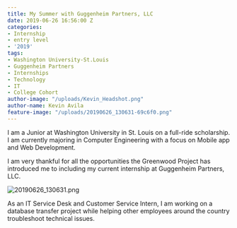 ```yaml
---
title: My Summer with Guggenheim Partners, LLC
date: 2019-06-26 16:56:00 Z
categories:
- Internship
- entry level
- '2019'
tags:
- Washington University-St.Louis
- Guggenheim Partners
- Internships
- Technology
- IT
- College Cohort
author-image: "/uploads/Kevin_Headshot.png"
author-name: Kevin Avila
feature-image: "/uploads/20190626_130631-69c6f0.png"
---
```


I am a Junior at Washington University in St. Louis on a full-ride scholarship. I am currently majoring in Computer Engineering with a focus on Mobile app and Web Development.

I am very thankful for all the opportunities the Greenwood Project has introduced me to including my current internship at Guggenheim Partners, LLC.

![20190626_130631.png](/uploads/20190626_130631.png)

As an IT Service Desk and Customer Service Intern, I am working on a database transfer project while helping other employees around the country troubleshoot technical issues. 
